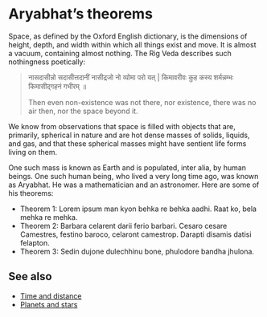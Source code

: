 # Aryabhat’s theorems

Space, as defined by the Oxford English dictionary, is the dimensions of height, depth, and width within which all things exist and move. It is almost a vacuum, containing almost nothing. The Rig Veda describes such nothingness poetically:

>  नासदासीन्नो सदासीत्तदानीं नासीद्रजो नो व्योमा परो यत् | किमावरीवः कुह कस्य शर्मन्नम्भः किमासीद्गहनं गभीरम् ॥
>  
>  Then even non-existence was not there, nor existence, there was no air then, nor the space beyond it.

We know from observations that space is filled with objects that are, primarily, spherical in nature and are hot dense masses of solids, liquids, and gas, and that these spherical masses might have sentient life forms living on them.

One such mass is known as Earth and is populated, inter alia, by human beings. One such human being, who lived a very long time ago, was known as Aryabhat. He was a mathematician and an astronomer.  Here are some of his theorems:

-  Theorem 1: Lorem ipsum man kyon behka re behka aadhi. Raat ko, bela mehka re mehka.
-  Theorem 2: Barbara celarent darii ferio barbari. Cesaro cesare Camestres, festino baroco, celaront camestrop. Darapti disamis datisi felapton.
-  Theorem 3: Sedin dujone dulechhinu bone, phulodore bandha jhulona.

## See also

-  [Time and distance](time_distance.md)
-  [Planets and stars](planet_stars.md)
